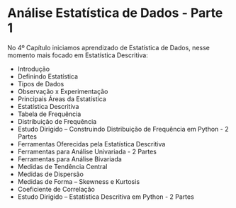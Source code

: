 # Análise Estatística de Dados - Parte 1

No 4º Capítulo iniciamos aprendizado de Estatística de Dados, nesse momento mais focado em Estatística Descritiva:

<ul>
  <li>Introdução</li>
  <li>Definindo Estatística</li>
  <li>Tipos de Dados</li>
  <li>Observação x Experimentação</li>
  <li>Principais Áreas da Estatística</li>
  <li>Estatística Descritiva</li>
  <li>Tabela de Frequência</li>
  <li>Distribuição de Frequência</li>
  <li>Estudo Dirigido – Construindo Distribuição de Frequência em Python - 2 Partes</li>
  <li>Ferramentas Oferecidas pela Estatística Descritiva</li>
  <li>Ferramentas para Análise Univariada - 2 Partes</li>
  <li>Ferramentas para Análise Bivariada</li>
  <li>Medidas de Tendência Central</li>
  <li>Medidas de Dispersão</li>
  <li>Medidas de Forma – Skewness e Kurtosis</li>
  <li>Coeficiente de Correlação</li>
  <li>Estudo Dirigido – Estatística Descritiva em Python - 2 Partes</li>
</ul>